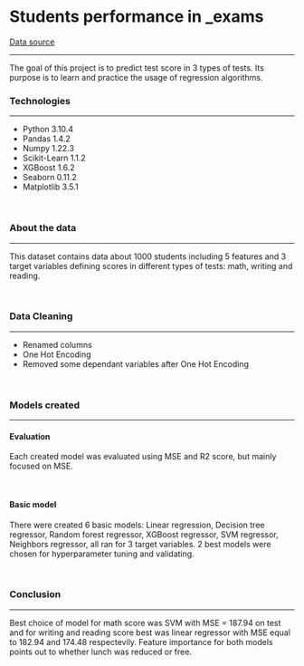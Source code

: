 # Students performance in _exams
[Data source](https://www.kaggle.com/datasets/whenamancodes/students-performance-in-exams)
***

The goal of this project is to predict test score in 3 types of tests. Its purpose is to learn and practice the usage of regression algorithms.


### Technologies
***
- Python 3.10.4
- Pandas 1.4.2
- Numpy 1.22.3
- Scikit-Learn 1.1.2
- XGBoost 1.6.2
- Seaborn 0.11.2
- Matplotlib 3.5.1

<br>

### About the data
***
This dataset contains data about 1000 students including 5 features and 3 target variables defining scores in different types of tests: math, writing and reading.

<br>

### Data Cleaning
***
- Renamed columns
- One Hot Encoding
- Removed some dependant variables after One Hot Encoding

<br>

### Models created
***
#### Evaluation
Each created model was evaluated using MSE and R2 score, but mainly focused on MSE.

<br>

#### Basic model
There were created 6 basic models: Linear regression, Decision tree regressor, Random forest regressor, XGBoost regressor, SVM regressor,  Neighbors regressor, all ran for 3 target variables. 2 best models were chosen for hyperparameter tuning and validating.

<br>

### Conclusion
***
Best choice of model for math score was SVM with MSE = 187.94 on test and for writing and reading score best was linear regressor with MSE equal to 182.94 and 174.48 respectevily. Feature importance for both models points out to whether lunch was reduced or free.
